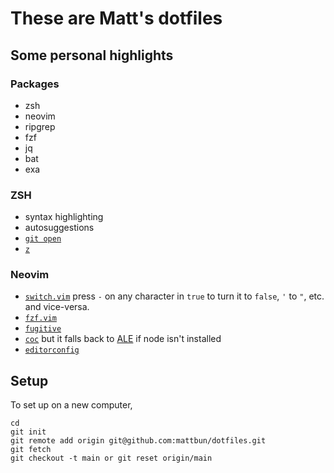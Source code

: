 # These are Matt's dotfiles

## Some personal highlights

### Packages
* zsh
* neovim
* ripgrep
* fzf
* jq
* bat
* exa

### ZSH

* syntax highlighting
* autosuggestions
* [`git open`](https://github.com/paulirish/git-open)
* [`z`](https://github.com/agkozak/zsh-z)

### Neovim

* [`switch.vim`](https://github.com/AndrewRadev/switch.vim) press `-` on any character in  `true` to turn it to `false`, `'` to `"`, etc. and vice-versa.
* [`fzf.vim`](https://github.com/junegunn/fzf.vim)
* [`fugitive`](https://github.com/tpope/vim-fugitive)
* [`coc`](https://github.com/neoclide/coc.nvim) but it falls back to [ALE](https://github.com/dense-analysis/ale) if node isn't installed
* [`editorconfig`](https://editorconfig.org/)

## Setup

To set up on a new computer,

```
cd
git init
git remote add origin git@github.com:mattbun/dotfiles.git
git fetch
git checkout -t main or git reset origin/main
```
